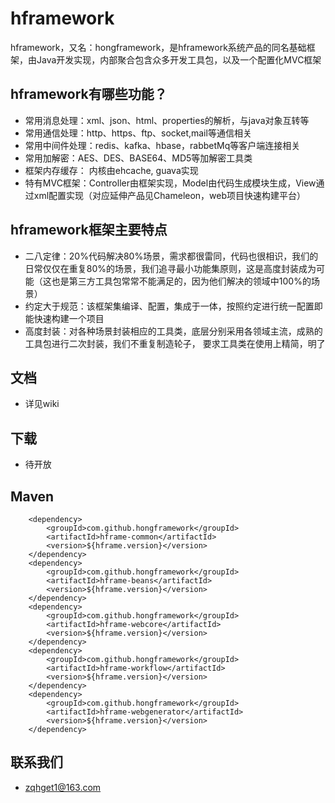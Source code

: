 # hframework
hframework，又名：hongframework，是hframework系统产品的同名基础框架，由Java开发实现，内部聚合包含众多开发工具包，以及一个配置化MVC框架

## hframework有哪些功能？

* 常用消息处理：xml、json、html、properties的解析，与java对象互转等
* 常用通信处理：http、https、ftp、socket,mail等通信相关
* 常用中间件处理：redis、kafka、hbase，rabbetMq等客户端连接相关
* 常用加解密：AES、DES、BASE64、MD5等加解密工具类
* 框架内存缓存： 内核由ehcache, guava实现
* 特有MVC框架：Controller由框架实现，Model由代码生成模块生成，View通过xml配置实现（对应延伸产品见Chameleon，web项目快速构建平台）

## hframework框架主要特点
* 二八定律：20%代码解决80%场景，需求都很雷同，代码也很相识，我们的日常仅仅在重复80%的场景，我们追寻最小功能集原则，这是高度封装成为可能（这也是第三方工具包常常不能满足的，因为他们解决的领域中100%的场景）
* 约定大于规范：该框架集编译、配置，集成于一体，按照约定进行统一配置即能快速构建一个项目
* 高度封装：对各种场景封装相应的工具类，底层分别采用各领域主流，成熟的工具包进行二次封装，我们不重复制造轮子， 要求工具类在使用上精简，明了



## 文档
* 详见wiki

## 下载
* 待开放

## Maven
        <dependency>
            <groupId>com.github.hongframework</groupId>
            <artifactId>hframe-common</artifactId>
            <version>${hframe.version}</version>
        </dependency>
        <dependency>
            <groupId>com.github.hongframework</groupId>
            <artifactId>hframe-beans</artifactId>
            <version>${hframe.version}</version>
        </dependency>
        <dependency>
            <groupId>com.github.hongframework</groupId>
            <artifactId>hframe-webcore</artifactId>
            <version>${hframe.version}</version>
        </dependency>
        <dependency>
            <groupId>com.github.hongframework</groupId>
            <artifactId>hframe-workflow</artifactId>
            <version>${hframe.version}</version>
        </dependency>
        <dependency>
            <groupId>com.github.hongframework</groupId>
            <artifactId>hframe-webgenerator</artifactId>
            <version>${hframe.version}</version>
        </dependency>

## 联系我们
* zqhget1@163.com
